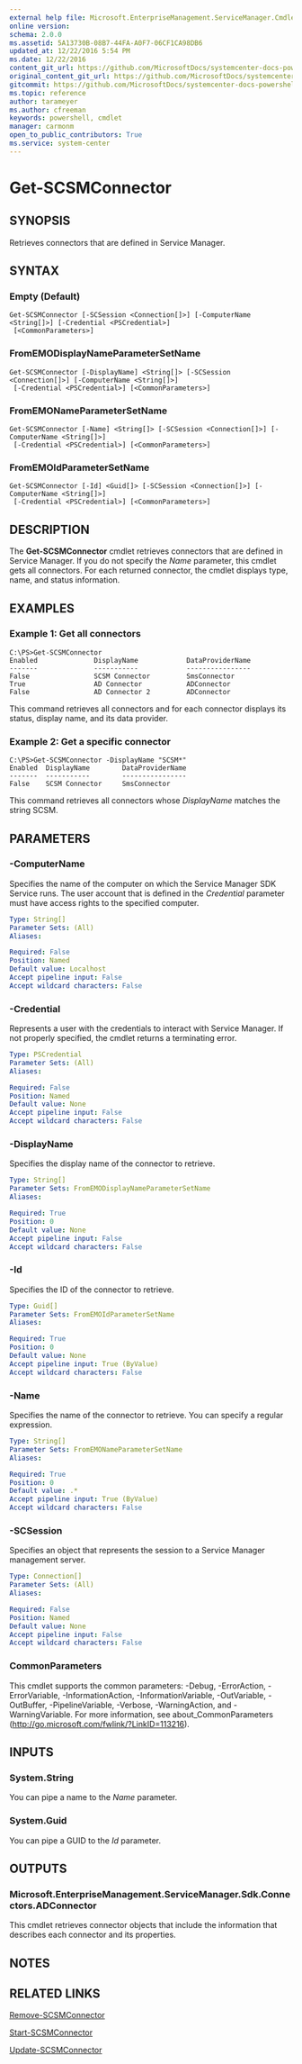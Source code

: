 ```yaml
---
external help file: Microsoft.EnterpriseManagement.ServiceManager.Cmdlets.dll-Help.xml
online version: 
schema: 2.0.0
ms.assetid: 5A13730B-08B7-44FA-A0F7-06CF1CA98DB6
updated_at: 12/22/2016 5:54 PM
ms.date: 12/22/2016
content_git_url: https://github.com/MicrosoftDocs/systemcenter-docs-powershell/blob/live/systemcenter-cmdlets/SystemCenter2016/ServiceManager/vlatest/Get-SCSMConnector.md
original_content_git_url: https://github.com/MicrosoftDocs/systemcenter-docs-powershell/blob/live/systemcenter-cmdlets/SystemCenter2016/ServiceManager/vlatest/Get-SCSMConnector.md
gitcommit: https://github.com/MicrosoftDocs/systemcenter-docs-powershell/blob/17c3a51bd892aad46c731d9f381f0704b4815004/systemcenter-cmdlets/SystemCenter2016/ServiceManager/vlatest/Get-SCSMConnector.md
ms.topic: reference
author: tarameyer
ms.author: cfreeman
keywords: powershell, cmdlet
manager: carmonm
open_to_public_contributors: True
ms.service: system-center
---
```


# Get-SCSMConnector

## SYNOPSIS
Retrieves connectors that are defined in Service Manager.

## SYNTAX

### Empty (Default)
```
Get-SCSMConnector [-SCSession <Connection[]>] [-ComputerName <String[]>] [-Credential <PSCredential>]
 [<CommonParameters>]
```

### FromEMODisplayNameParameterSetName
```
Get-SCSMConnector [-DisplayName] <String[]> [-SCSession <Connection[]>] [-ComputerName <String[]>]
 [-Credential <PSCredential>] [<CommonParameters>]
```

### FromEMONameParameterSetName
```
Get-SCSMConnector [-Name] <String[]> [-SCSession <Connection[]>] [-ComputerName <String[]>]
 [-Credential <PSCredential>] [<CommonParameters>]
```

### FromEMOIdParameterSetName
```
Get-SCSMConnector [-Id] <Guid[]> [-SCSession <Connection[]>] [-ComputerName <String[]>]
 [-Credential <PSCredential>] [<CommonParameters>]
```

## DESCRIPTION
The **Get-SCSMConnector** cmdlet retrieves connectors that are defined in Service Manager.
If you do not specify the *Name* parameter, this cmdlet gets all connectors.
For each returned connector, the cmdlet displays type, name, and status information.

## EXAMPLES

### Example 1: Get all connectors
```
C:\PS>Get-SCSMConnector
Enabled              DisplayName            DataProviderName
-------              -----------            ----------------
False                SCSM Connector         SmsConnector
True                 AD Connector           ADConnector
False                AD Connector 2         ADConnector
```

This command retrieves all connectors and for each connector displays its status, display name, and its data provider.

### Example 2: Get a specific connector
```
C:\PS>Get-SCSMConnector -DisplayName "SCSM*"
Enabled  DisplayName        DataProviderName
-------  -----------        ----------------
False    SCSM Connector     SmsConnector
```

This command retrieves all connectors whose *DisplayName* matches the string SCSM.

## PARAMETERS

### -ComputerName
Specifies the name of the computer on which the Service Manager SDK Service runs.
The user account that is defined in the *Credential* parameter must have access rights to the specified computer.

```yaml
Type: String[]
Parameter Sets: (All)
Aliases: 

Required: False
Position: Named
Default value: Localhost
Accept pipeline input: False
Accept wildcard characters: False
```

### -Credential
Represents a user with the credentials to interact with Service Manager.
If not properly specified, the cmdlet returns a terminating error.

```yaml
Type: PSCredential
Parameter Sets: (All)
Aliases: 

Required: False
Position: Named
Default value: None
Accept pipeline input: False
Accept wildcard characters: False
```

### -DisplayName
Specifies the display name of the connector to retrieve.

```yaml
Type: String[]
Parameter Sets: FromEMODisplayNameParameterSetName
Aliases: 

Required: True
Position: 0
Default value: None
Accept pipeline input: False
Accept wildcard characters: False
```

### -Id
Specifies the ID of the connector to retrieve.

```yaml
Type: Guid[]
Parameter Sets: FromEMOIdParameterSetName
Aliases: 

Required: True
Position: 0
Default value: None
Accept pipeline input: True (ByValue)
Accept wildcard characters: False
```

### -Name
Specifies the name of the connector to retrieve.
You can specify a regular expression.

```yaml
Type: String[]
Parameter Sets: FromEMONameParameterSetName
Aliases: 

Required: True
Position: 0
Default value: .*
Accept pipeline input: True (ByValue)
Accept wildcard characters: False
```

### -SCSession
Specifies an object that represents the session to a Service Manager management server.

```yaml
Type: Connection[]
Parameter Sets: (All)
Aliases: 

Required: False
Position: Named
Default value: None
Accept pipeline input: False
Accept wildcard characters: False
```

### CommonParameters
This cmdlet supports the common parameters: -Debug, -ErrorAction, -ErrorVariable, -InformationAction, -InformationVariable, -OutVariable, -OutBuffer, -PipelineVariable, -Verbose, -WarningAction, and -WarningVariable. For more information, see about_CommonParameters (http://go.microsoft.com/fwlink/?LinkID=113216).

## INPUTS

### System.String
You can pipe a name to the *Name* parameter.

### System.Guid
You can pipe a GUID to the *Id* parameter.

## OUTPUTS

### Microsoft.EnterpriseManagement.ServiceManager.Sdk.Connectors.ADConnector
This cmdlet retrieves connector objects that include the information that describes each connector and its properties.

## NOTES

## RELATED LINKS

[Remove-SCSMConnector](xref:SystemCenter2016/ServiceManager/vlatest/Remove-SCSMConnector.md)

[Start-SCSMConnector](xref:SystemCenter2016/ServiceManager/vlatest/Start-SCSMConnector.md)

[Update-SCSMConnector](xref:SystemCenter2016/ServiceManager/vlatest/Update-SCSMConnector.md)

